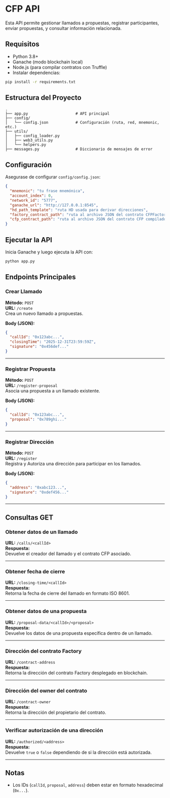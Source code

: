# CFP API

Esta API permite gestionar llamados a propuestas, registrar participantes, enviar propuestas, y consultar información relacionada.

## Requisitos

- Python 3.8+
- Ganache (modo blockchain local)
- Node.js (para compilar contratos con Truffle)
- Instalar dependencias:

```bash
pip install -r requirements.txt

```

## Estructura del Proyecto

```
.
├── app.py                     # API principal
├── config/
│   └── config.json            # Configuración (ruta, red, mnemonic, etc.)
├── utils/
│   ├── config_loader.py
│   ├── web3_utils.py
│   └── helpers.py
├── messages.py                # Diccionario de mensajes de error

```

## Configuración

Asegurase de configurar `config/config.json`:

```json
{
  "mnemonic": "tu frase mnemónica",
  "account_index": 0,
  "network_id": "5777",
  "ganache_url": "http://127.0.0.1:8545",
  "hd_path_template": "ruta HD usada para derivar direcciones",
  "factory_contract_path": "ruta al archivo JSON del contrato CFPFactory compilado",
  "cfp_contract_path": "ruta al archivo JSON del contrato CFP compilado"
}
```

## Ejecutar la API

Inicia Ganache y luego ejecuta la API con:

```bash
python app.py
```

## Endpoints Principales

### Crear Llamado

**Método:** `POST`  
**URL:** `/create`  
Crea un nuevo llamado a propuestas.

**Body (JSON):**

```json
{
  "callId": "0x123abc...",
  "closingTime": "2025-12-31T23:59:59Z",
  "signature": "0x456def..."
}
```

---

### Registrar Propuesta

**Método:** `POST`  
**URL:** `/register-proposal`  
Asocia una propuesta a un llamado existente.

**Body (JSON):**

```json
{
  "callId": "0x123abc...",
  "proposal": "0x789ghi..."
}
```

---

### Registrar Dirección

**Método:** `POST`  
**URL:** `/register`  
Registra y Autoriza una dirección para participar en los llamados.

**Body (JSON):**

```json
{
  "address": "0xabc123...",
  "signature": "0xdef456..."
}
```

---

## Consultas GET

### Obtener datos de un llamado

**URL:** `/calls/<callId>`  
**Respuesta:**  
Devuelve el creador del llamado y el contrato CFP asociado.

---

### Obtener fecha de cierre

**URL:** `/closing-time/<callId>`  
**Respuesta:**  
Retorna la fecha de cierre del llamado en formato ISO 8601.

---

### Obtener datos de una propuesta

**URL:** `/proposal-data/<callId>/<proposal>`  
**Respuesta:**  
Devuelve los datos de una propuesta específica dentro de un llamado.

---

### Dirección del contrato Factory

**URL:** `/contract-address`  
**Respuesta:**  
Retorna la dirección del contrato Factory desplegado en blockchain.

---

### Dirección del owner del contrato

**URL:** `/contract-owner`  
**Respuesta:**  
Retorna la dirección del propietario del contrato.

---

### Verificar autorización de una dirección

**URL:** `/authorized/<address>`  
**Respuesta:**  
Devuelve `true` o `false` dependiendo de si la dirección está autorizada.

---

## Notas

- Los IDs (`callId`, `proposal`, `address`) deben estar en formato hexadecimal (`0x...`).

